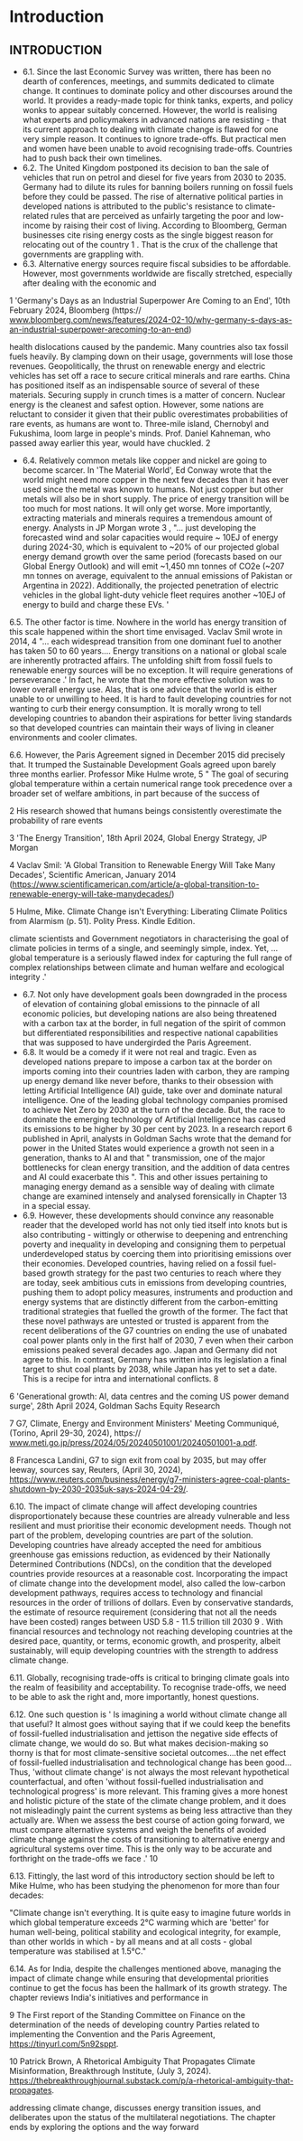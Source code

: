 # Introduction

## INTRODUCTION

- 6.1. Since the last Economic Survey was written, there has been no dearth of conferences, meetings,  and  summits  dedicated  to  climate  change.  It  continues  to  dominate  policy  and other discourses around the world. It provides a ready-made topic for think tanks, experts, and policy wonks to appear suitably concerned. However, the world is realising what experts and policymakers in advanced nations are resisting - that its current approach to dealing with climate  change  is  flawed  for  one  very  simple  reason.  It  continues  to  ignore  trade-offs.  But practical men and women have been unable to avoid recognising trade-offs. Countries had to push back their own timelines.
- 6.2. The United Kingdom postponed its decision to ban the sale of vehicles that run on petrol and diesel for five years from 2030 to 2035. Germany had to dilute its rules for banning boilers running on fossil fuels  before  they  could  be  passed.  The  rise  of  alternative  political  parties in developed nations is attributed to the public's resistance to climate-related rules that are perceived as unfairly targeting the poor and low-income by raising their cost of living. According to  Bloomberg,  German  businesses  cite  rising  energy  costs  as  the  single  biggest  reason  for relocating out of the country 1 . That is the crux of the challenge that governments are grappling with.
- 6.3. Alternative  energy  sources  require  fiscal  subsidies  to  be  affordable.  However,  most governments worldwide are fiscally stretched, especially after dealing with the economic and

1   'Germany's Days as an Industrial Superpower Are Coming to an End', 10th February 2024, Bloomberg (https:// www.bloomberg.com/news/features/2024-02-10/why-germany-s-days-as-an-industrial-superpower-arecoming-to-an-end)

health dislocations caused by the pandemic. Many countries also tax fossil fuels heavily. By clamping down on their usage, governments will lose those revenues. Geopolitically, the thrust on renewable energy and electric vehicles has set off a race to secure critical minerals and rare earths.  China has positioned itself as an indispensable source of several of these materials. Securing supply in crunch times is a matter of concern. Nuclear energy is the cleanest and safest  option.  However,  some  nations  are  reluctant  to  consider  it  given  that  their  public overestimates probabilities of rare events, as humans are wont to. Three-mile island, Chernobyl and Fukushima, loom large in people's minds. Prof. Daniel Kahneman, who passed away earlier this year, would have chuckled. 2

- 6.4. Relatively common metals like copper and nickel are going to become scarcer. In 'The Material World', Ed Conway wrote that the world might need more copper in the next few decades than it has ever used since the metal was known to humans. Not just copper but other metals will also be in short supply. The price of energy transition will be too much for most nations. It will only get worse. More importantly, extracting materials and minerals requires a tremendous amount of energy. Analysts in JP Morgan wrote 3 , "… just developing the forecasted wind and solar capacities would require ~ 10EJ of energy during 2024-30, which is equivalent to ~20% of our projected global energy demand growth over the same period (forecasts based on our Global Energy Outlook) and will emit ~1,450 mn tonnes of CO2e (~207 mn tonnes on average, equivalent to the annual emissions of Pakistan or Argentina in 2022). Additionally, the  projected  penetration  of  electric  vehicles  in  the  global  light-duty  vehicle  fleet  requires another ~10EJ of energy to build and charge these EVs. '

6.5. The  other  factor  is  time.  Nowhere  in  the  world  has  energy  transition  of  this  scale happened within the short time envisaged. Vaclav Smil wrote in 2014, 4 "… each widespread transition from one dominant fuel to another has taken 50 to 60 years…. Energy transitions on  a  national  or  global  scale  are  inherently  protracted  affairs.  The  unfolding  shift  from fossil fuels to renewable energy sources will be no exception. It will require generations of perseverance .' In fact, he wrote that the more effective solution was to lower overall energy use. Alas, that is one advice that the world is either unable to or unwilling to heed. It is hard to fault developing countries for not wanting to curb their energy consumption. It is morally wrong to tell developing countries to abandon their aspirations for better living standards so that developed countries can maintain their ways of living in cleaner environments and cooler climates.

6.6. However, the Paris Agreement signed in December 2015 did precisely that. It trumped the Sustainable Development Goals agreed upon barely three months earlier. Professor Mike Hulme wrote,  5  " The goal of securing global temperature within a certain numerical range took precedence over a broader set of welfare ambitions, in part because of the success of

2 His research showed that humans beings consistently overestimate the probability of rare events

3   'The Energy Transition', 18th April 2024, Global Energy Strategy, JP Morgan

4   Vaclav Smil: 'A Global Transition to Renewable Energy Will Take Many Decades', Scientific American, January 2014 (https://www.scientificamerican.com/article/a-global-transition-to-renewable-energy-will-take-manydecades/)

5   Hulme, Mike. Climate Change isn't Everything: Liberating Climate Politics from Alarmism (p. 51). Polity Press. Kindle Edition.

climate scientists and Government negotiators in characterising the goal of climate policies in terms of a single, and seemingly simple, index. Yet, …global temperature is a seriously flawed index  for  capturing  the  full  range  of  complex  relationships  between  climate  and  human welfare and ecological integrity .'

- 6.7. Not  only  have  development  goals  been  downgraded  in  the  process  of  elevation  of containing global emissions to the pinnacle of all economic policies, but developing nations are also being threatened with a carbon tax at the border, in full negation of the spirit of common but  differentiated  responsibilities  and  respective  national  capabilities  that  was  supposed  to have undergirded the Paris Agreement.
- 6.8. It would be a comedy if it were not real and tragic. Even as developed nations prepare to impose a carbon tax at the border on imports coming into their countries laden with carbon, they are ramping up energy demand like never before, thanks to their obsession with letting Artificial  Intelligence  (AI)  guide,  take  over  and  dominate  natural  intelligence.  One  of  the leading  global  technology  companies  promised  to  achieve  Net  Zero  by  2030  at  the  turn  of the decade. But, the race to dominate the emerging technology of Artificial Intelligence has caused its emissions to be higher by 30 per cent by 2023. In a research report 6  published in April, analysts in Goldman Sachs wrote that the demand for power in the United States would experience a growth not seen in a generation, thanks to AI and that " transmission, one of the major bottlenecks for clean energy transition, and the addition of data centres and AI could exacerbate this ". This and other issues pertaining to managing energy demand as a sensible way of dealing with climate change are examined intensely and analysed forensically in Chapter 13 in a special essay.
- 6.9. However, these developments should convince any reasonable reader that the developed world has not only tied itself into knots but is also contributing - wittingly or otherwise to deepening and entrenching poverty and inequality in developing and consigning them to perpetual  underdeveloped  status  by  coercing  them  into  prioritising  emissions  over  their economies.  Developed  countries,  having  relied  on  a  fossil  fuel-based  growth  strategy  for the past two centuries to reach where they are today, seek ambitious cuts in emissions from developing countries, pushing them to adopt policy measures, instruments and production and energy systems that are distinctly different from the carbon-emitting traditional strategies that fuelled the growth of the former. The fact that these novel pathways are untested or trusted is apparent from the recent deliberations of the G7 countries on ending the use of unabated coal power plants only in the first half of 2030, 7  even when their carbon emissions peaked several decades ago. Japan and Germany did not agree to this. In contrast, Germany has written into its legislation a final target to shut coal plants by 2038, while Japan has yet to set a date. This is a recipe for intra and international conflicts. 8

6   'Generational growth: AI, data centres and the coming US power demand surge', 28th April 2024, Goldman Sachs Equity Research

7   G7, Climate, Energy and Environment Ministers' Meeting Communiqué, (Torino, April 29-30, 2024),  https:// www.meti.go.jp/press/2024/05/20240501001/20240501001-a.pdf.

8   Francesca Landini, G7 to sign exit from coal by 2035, but may offer leeway, sources say, Reuters, (April 30, 2024), https://www.reuters.com/business/energy/g7-ministers-agree-coal-plants-shutdown-by-2030-2035uk-says-2024-04-29/.

6.10.  The impact of climate change will affect developing countries disproportionately because these countries are already vulnerable and less resilient and must prioritise their economic development  needs.  Though  not  part  of  the  problem,  developing  countries  are  part  of  the solution. Developing countries have already accepted the need for ambitious greenhouse gas emissions reduction, as evidenced by their Nationally Determined Contributions (NDCs), on the condition that the developed countries provide resources at a reasonable cost. Incorporating the impact of climate change into the development model, also called the low-carbon development pathways,  requires  access  to  technology  and  financial  resources  in  the  order  of  trillions  of dollars.  Even  by  conservative  standards,  the  estimate  of  resource  requirement  (considering that not all the needs have been costed) ranges between USD 5.8 - 11.5 trillion till 2030 9 . With financial  resources  and  technology  not  reaching  developing  countries  at  the  desired  pace, quantity, or terms, economic growth, and prosperity, albeit sustainably, will equip developing countries with the strength to address climate change.

6.11. Globally,  recognising  trade-offs  is  critical  to  bringing  climate  goals  into  the  realm  of feasibility and acceptability. To recognise trade-offs, we need to be  able to ask the right and, more importantly, honest questions.

6.12. One such question is ' Is imagining a world without climate change all that useful? It almost goes without saying that if we could keep the benefits of fossil-fuelled industrialisation and jettison the negative side effects of climate change, we would do so. But what makes decision-making so thorny is that for most climate-sensitive societal outcomes….the net effect of  fossil-fuelled  industrialisation  and  technological  change  has  been  good…Thus,  'without climate  change'  is  not  always  the  most  relevant  hypothetical  counterfactual,  and  often 'without fossil-fuelled industrialisation and technological progress' is more relevant. This framing gives a more honest and holistic picture of the state of the climate change problem, and it does not misleadingly paint the current systems as being less attractive than they actually are. When we assess the best course of action going forward, we must compare alternative systems and weigh the benefits of avoided climate change against the costs of transitioning to alternative energy and agricultural systems over time. This is the only way to be accurate and forthright on the trade-offs we face .' 10

6.13. Fittingly, the last word of this introductory section should be left to Mike Hulme, who has been studying the phenomenon for more than four decades:

"Climate change isn't everything. It is quite easy to imagine future worlds in which global temperature exceeds 2°C warming which are 'better' for human well-being, political stability and ecological integrity, for example, than other worlds in which - by all means and at all costs - global temperature was stabilised at 1.5°C."

6.14. As for India, despite the challenges mentioned above, managing the impact of climate change while ensuring that developmental priorities continue to get the focus has been the hallmark of its  growth  strategy.  The  chapter  reviews  India's  initiatives  and  performance  in

9   The First report of the Standing Committee on Finance on the determination of the needs of developing country Parties related to implementing the Convention and the Paris Agreement, https://tinyurl.com/5n92sppt.

10 Patrick Brown, A Rhetorical Ambiguity That Propagates Climate Misinformation, Breakthrough Institute, (July 3, 2024). https://thebreakthroughjournal.substack.com/p/a-rhetorical-ambiguity-that-propagates.

addressing climate change, discusses energy transition issues, and deliberates upon the status of the multilateral negotiations. The chapter ends by exploring the options and the way forward